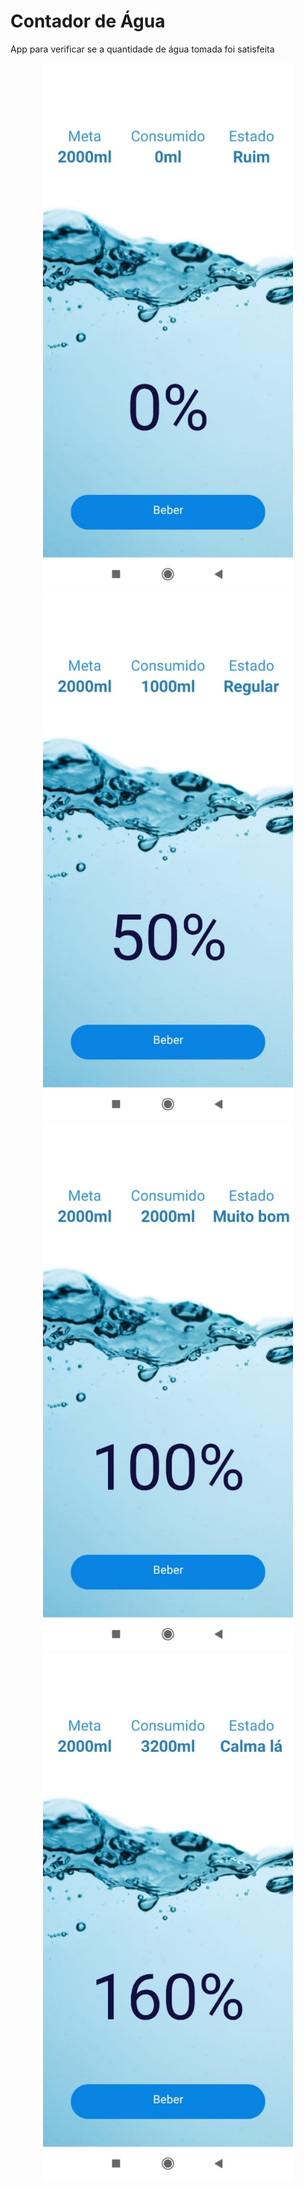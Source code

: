 # Contador de Água
App para verificar se a quantidade de água tomada foi satisfeita



<p align="center">
  <img src="/images/ruim.jpeg" width="400">
  <img src="/images/regular.jpeg" width="400">
  <img src="/images/muitobom.jpeg" width="400">
  <img src="/images/calmala.jpeg" width="400">
</p>
